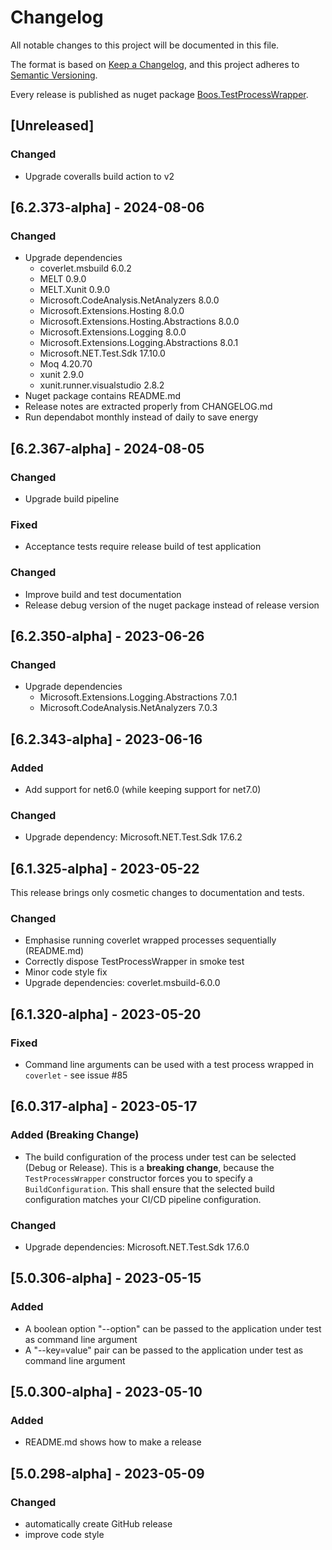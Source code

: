 # Changelog

All notable changes to this project will be documented in this file.

The format is based on [Keep a Changelog](https://keepachangelog.com/en/1.1.0/),
and this project adheres to [Semantic Versioning](https://semver.org/spec/v2.0.0.html).

Every release is published as nuget package [Boos.TestProcessWrapper](https://www.nuget.org/packages/Boos.TestProcessWrapper/).

## [Unreleased]

### Changed

- Upgrade coveralls build action to v2

## [6.2.373-alpha] - 2024-08-06

### Changed

- Upgrade dependencies
  - coverlet.msbuild 6.0.2
  - MELT 0.9.0
  - MELT.Xunit 0.9.0
  - Microsoft.CodeAnalysis.NetAnalyzers 8.0.0
  - Microsoft.Extensions.Hosting 8.0.0
  - Microsoft.Extensions.Hosting.Abstractions 8.0.0
  - Microsoft.Extensions.Logging 8.0.0
  - Microsoft.Extensions.Logging.Abstractions 8.0.1
  - Microsoft.NET.Test.Sdk 17.10.0
  - Moq 4.20.70
  - xunit 2.9.0
  - xunit.runner.visualstudio 2.8.2
- Nuget package contains README.md
- Release notes are extracted properly from CHANGELOG.md
- Run dependabot monthly instead of daily to save energy

## [6.2.367-alpha] - 2024-08-05

### Changed

- Upgrade build pipeline

### Fixed

- Acceptance tests require release build of test application

### Changed

- Improve build and test documentation
- Release debug version of the nuget package instead of release version

## [6.2.350-alpha] - 2023-06-26

### Changed

- Upgrade dependencies
    - Microsoft.Extensions.Logging.Abstractions 7.0.1
    - Microsoft.CodeAnalysis.NetAnalyzers 7.0.3

## [6.2.343-alpha] - 2023-06-16

### Added

- Add support for net6.0 (while keeping support for net7.0)

### Changed

- Upgrade dependency: Microsoft.NET.Test.Sdk 17.6.2

## [6.1.325-alpha] - 2023-05-22

This release brings only cosmetic changes to documentation and tests.

### Changed

- Emphasise running coverlet wrapped processes sequentially (README.md)
- Correctly dispose TestProcessWrapper in smoke test
- Minor code style fix
- Upgrade dependencies: coverlet.msbuild-6.0.0

## [6.1.320-alpha] - 2023-05-20

### Fixed

- Command line arguments can be used with a test process wrapped in `coverlet` - see issue #85

## [6.0.317-alpha] - 2023-05-17

### Added (Breaking Change)

- The build configuration of the process under test can be selected (Debug or Release). This is a **breaking change**, because the `TestProcessWrapper` constructor forces you to specify a `BuildConfiguration`. This shall ensure that the selected build configuration matches your CI/CD pipeline configuration.

### Changed

- Upgrade dependencies: Microsoft.NET.Test.Sdk 17.6.0

## [5.0.306-alpha] - 2023-05-15

### Added

- A boolean option "--option" can be passed to the application under test as command line argument
- A "--key=value" pair can be passed to the application under test as command line argument

## [5.0.300-alpha] - 2023-05-10

### Added

- README.md shows how to make a release

## [5.0.298-alpha] - 2023-05-09

### Changed

- automatically create GitHub release
- improve code style
